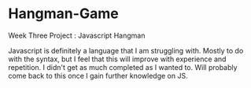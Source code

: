 # Hangman-Game
Week Three Project : Javascript Hangman

Javascript is definitely a language that I am struggling with. Mostly to do with the syntax, but I feel that this will improve with experience and repetition. I didn't get as much completed as I wanted to. Will probably come back to this once I gain further knowledge on JS. 
